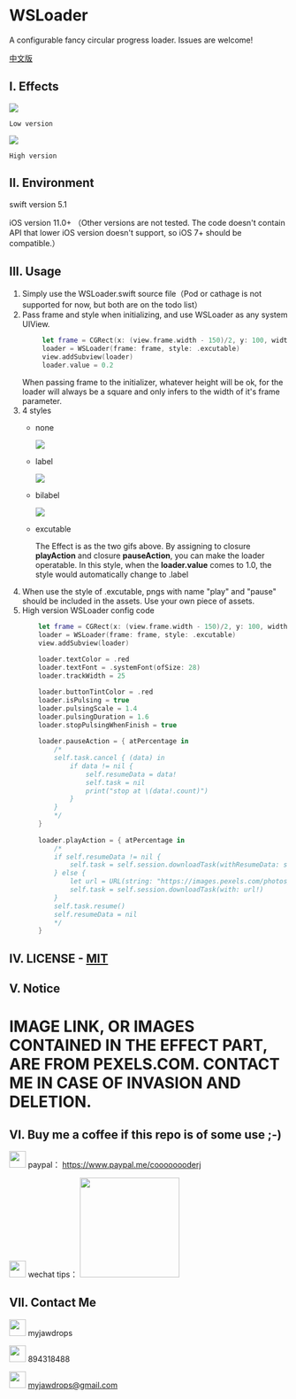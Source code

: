 # WSLoader

A configurable fancy circular progress loader. Issues are welcome!

[中文版](https://github.com/CoooooooderJ/WSLoader/blob/master/README.md)


## I. Effects

![](resource4readme/1569441940366065.gif)

```Low version```


![](resource4readme/1569441940198703.gif)

```High version```





## II. Environment
swift version 5.1

iOS version 11.0+ （Other versions are not tested. The code doesn't contain API that lower iOS version doesn't support, so iOS 7+ should be compatible.）




## III. Usage
1. Simply use the WSLoader.swift source file（Pod or cathage is not supported for now, but both are on the todo list）
2. Pass frame and style when initializing, and use WSLoader as any system UIView.
   ```swift
        let frame = CGRect(x: (view.frame.width - 150)/2, y: 100, width: 150, height: 150)
        loader = WSLoader(frame: frame, style: .excutable)
        view.addSubview(loader)
        loader.value = 0.2
   ```
   When passing frame to the initializer, whatever height will be ok, for the loader will always be a square and only infers to the width of it's frame parameter.
3. 4 styles
    * none
  
        ![](resource4readme/41569444870_.pic.jpg)
    * label

        ![](resource4readme/51569445260_.pic.jpg)
    * bilabel

        ![](resource4readme/61569445379_.pic.jpg)
    * excutable

        The Effect is as the two gifs above. By assigning to closure **playAction** and closure **pauseAction**, you can make the loader operatable. In this style, when the **loader.value** comes to 1.0, the style would automatically change to .label
4. When use the style of .excutable, pngs with name "play" and "pause" should be included in the assets. Use your own piece of assets.
5. High version WSLoader config code
    ```swift
        let frame = CGRect(x: (view.frame.width - 150)/2, y: 100, width: 150, height: 150)
        loader = WSLoader(frame: frame, style: .excutable)
        view.addSubview(loader)
        
        loader.textColor = .red
        loader.textFont = .systemFont(ofSize: 28)
        loader.trackWidth = 25

        loader.buttonTintColor = .red
        loader.isPulsing = true
        loader.pulsingScale = 1.4
        loader.pulsingDuration = 1.6
        loader.stopPulsingWhenFinish = true
        
        loader.pauseAction = { atPercentage in
            /*
            self.task.cancel { (data) in
                if data != nil {
                    self.resumeData = data!
                    self.task = nil
                    print("stop at \(data!.count)")
                }
            }
            */
        }
        
        loader.playAction = { atPercentage in
            /*
            if self.resumeData != nil {
                self.task = self.session.downloadTask(withResumeData: self.resumeData!)
            } else {
                let url = URL(string: "https://images.pexels.com/photos/2939337/pexels-photo-2939337.jpeg")
                self.task = self.session.downloadTask(with: url!)
            }
            self.task.resume()
            self.resumeData = nil
            */
        }
    ```

## IV. LICENSE - [MIT](LICENSE.md)


## V. Notice
# IMAGE LINK, OR IMAGES CONTAINED IN THE EFFECT PART, ARE FROM PEXELS.COM. CONTACT ME IN CASE OF INVASION AND DELETION. 




## VI. Buy me a coffee if this repo is of some use ;-)
<img src="resource4readme/paypal.png" width=30 height=30> paypal： https://www.paypal.me/coooooooderj

<img src="resource4readme/wechat.png" width=30 height=30> wechat tips：   <img src="resource4readme/coffee.jpg" width=180 height=180>



## VII. Contact Me
<img src="resource4readme/wechat.png" width=30 height=30> myjawdrops

<img src="resource4readme/tencent.png" width=30 height=30> 894318488

<img src="resource4readme/gmail.png" width=30 height=30> myjawdrops@gmail.com
